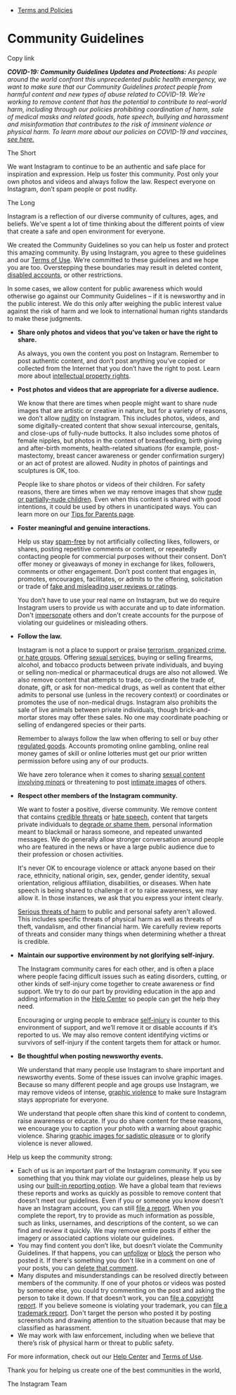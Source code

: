 *   [Terms and Policies](https://help.instagram.com/1417489251945243/?helpref=breadcrumb)

Community Guidelines
====================

Copy link

_**COVID-19: Community Guidelines Updates and Protections:** As people around the world confront this unprecedented public health emergency, we want to make sure that our Community Guidelines protect people from harmful content and new types of abuse related to COVID-19. We’re working to remove content that has the potential to contribute to real-world harm, including through our policies prohibiting coordination of harm, sale of medical masks and related goods, hate speech, bullying and harassment and misinformation that contributes to the risk of imminent violence or physical harm. To learn more about our policies on COVID-19 and vaccines, [see here.](https://help.instagram.com/697825587576762?helpref=faq_content)_

The Short

We want Instagram to continue to be an authentic and safe place for inspiration and expression. Help us foster this community. Post only your own photos and videos and always follow the law. Respect everyone on Instagram, don’t spam people or post nudity.

The Long

Instagram is a reflection of our diverse community of cultures, ages, and beliefs. We’ve spent a lot of time thinking about the different points of view that create a safe and open environment for everyone.

We created the Community Guidelines so you can help us foster and protect this amazing community. By using Instagram, you agree to these guidelines and our [Terms of Use](https://www.instagram.com/legal/terms). We’re committed to these guidelines and we hope you are too. Overstepping these boundaries may result in deleted content, [disabled accounts](https://help.instagram.com/366993040048856?helpref=faq_content), or other restrictions.

In some cases, we allow content for public awareness which would otherwise go against our Community Guidelines – if it is newsworthy and in the public interest. We do this only after weighing the public interest value against the risk of harm and we look to international human rights standards to make these judgments.

*   **Share only photos and videos that you’ve taken or have the right to share.**
    
    As always, you own the content you post on Instagram. Remember to post authentic content, and don’t post anything you’ve copied or collected from the Internet that you don’t have the right to post. Learn more about [intellectual property rights](https://help.instagram.com/126382350847838?helpref=faq_content).
    
*   **Post photos and videos that are appropriate for a diverse audience.**
    
    We know that there are times when people might want to share nude images that are artistic or creative in nature, but for a variety of reasons, we don’t allow [nudity](https://l.instagram.com/?u=https%3A%2F%2Fwww.facebook.com%2Fcommunitystandards%2Fadult_nudity_sexual_activity&e=AT195hWF5S50AtL1GL6axOKIiby6TB-2Z7hAk8FGaOQincGxt13aiBPohlNN9YR3aG_bwSo6gTAY58jliVUmLXBVtxr7_4KnWdXqckDKyOAV3EOD3yHepL6CPY99L2tJBOsR48V0JcJBSPVY76arpa26_pQDQzUW2hSN9g) on Instagram. This includes photos, videos, and some digitally-created content that show sexual intercourse, genitals, and close-ups of fully-nude buttocks. It also includes some photos of female nipples, but photos in the context of breastfeeding, birth giving and after-birth moments, health-related situations (for example, post-mastectomy, breast cancer awareness or gender confirmation surgery) or an act of protest are allowed. Nudity in photos of paintings and sculptures is OK, too.
    
    People like to share photos or videos of their children. For safety reasons, there are times when we may remove images that show [nude or partially-nude children](https://l.instagram.com/?u=https%3A%2F%2Fwww.facebook.com%2Fcommunitystandards%2Fchild_nudity_sexual_exploitation&e=AT195hWF5S50AtL1GL6axOKIiby6TB-2Z7hAk8FGaOQincGxt13aiBPohlNN9YR3aG_bwSo6gTAY58jliVUmLXBVtxr7_4KnWdXqckDKyOAV3EOD3yHepL6CPY99L2tJBOsR48V0JcJBSPVY76arpa26_pQDQzUW2hSN9g). Even when this content is shared with good intentions, it could be used by others in unanticipated ways. You can learn more on our [Tips for Parents page](https://help.instagram.com/154475974694511/?helpref=faq_content).
    
*   **Foster meaningful and genuine interactions.**
    
    Help us stay [spam-free](https://l.instagram.com/?u=https%3A%2F%2Fwww.facebook.com%2Fcommunitystandards%2Fspam&e=AT195hWF5S50AtL1GL6axOKIiby6TB-2Z7hAk8FGaOQincGxt13aiBPohlNN9YR3aG_bwSo6gTAY58jliVUmLXBVtxr7_4KnWdXqckDKyOAV3EOD3yHepL6CPY99L2tJBOsR48V0JcJBSPVY76arpa26_pQDQzUW2hSN9g) by not artificially collecting likes, followers, or shares, posting repetitive comments or content, or repeatedly contacting people for commercial purposes without their consent. Don’t offer money or giveaways of money in exchange for likes, followers, comments or other engagement. Don’t post content that engages in, promotes, encourages, facilitates, or admits to the offering, solicitation or trade of [fake and misleading user reviews or ratings](https://l.instagram.com/?u=https%3A%2F%2Fwww.facebook.com%2Fcommunitystandards%2Ffraud_deception&e=AT195hWF5S50AtL1GL6axOKIiby6TB-2Z7hAk8FGaOQincGxt13aiBPohlNN9YR3aG_bwSo6gTAY58jliVUmLXBVtxr7_4KnWdXqckDKyOAV3EOD3yHepL6CPY99L2tJBOsR48V0JcJBSPVY76arpa26_pQDQzUW2hSN9g).
    
    You don’t have to use your real name on Instagram, but we do require Instagram users to provide us with accurate and up to date information. Don't [impersonate](https://l.instagram.com/?u=https%3A%2F%2Fwww.facebook.com%2Fcommunitystandards%2Fmisrepresentation&e=AT195hWF5S50AtL1GL6axOKIiby6TB-2Z7hAk8FGaOQincGxt13aiBPohlNN9YR3aG_bwSo6gTAY58jliVUmLXBVtxr7_4KnWdXqckDKyOAV3EOD3yHepL6CPY99L2tJBOsR48V0JcJBSPVY76arpa26_pQDQzUW2hSN9g) others and don't create accounts for the purpose of violating our guidelines or misleading others.
    
*   **Follow the law.**
    
    Instagram is not a place to support or praise [terrorism, organized crime, or hate groups](https://l.instagram.com/?u=https%3A%2F%2Fwww.facebook.com%2Fcommunitystandards%2Fdangerous_individuals_organizations&e=AT195hWF5S50AtL1GL6axOKIiby6TB-2Z7hAk8FGaOQincGxt13aiBPohlNN9YR3aG_bwSo6gTAY58jliVUmLXBVtxr7_4KnWdXqckDKyOAV3EOD3yHepL6CPY99L2tJBOsR48V0JcJBSPVY76arpa26_pQDQzUW2hSN9g). Offering [sexual services](https://l.instagram.com/?u=https%3A%2F%2Fwww.facebook.com%2Fcommunitystandards%2Fsexual_solicitation&e=AT195hWF5S50AtL1GL6axOKIiby6TB-2Z7hAk8FGaOQincGxt13aiBPohlNN9YR3aG_bwSo6gTAY58jliVUmLXBVtxr7_4KnWdXqckDKyOAV3EOD3yHepL6CPY99L2tJBOsR48V0JcJBSPVY76arpa26_pQDQzUW2hSN9g), buying or selling firearms, alcohol, and tobacco products between private individuals, and buying or selling non-medical or pharmaceutical drugs are also not allowed. We also remove content that attempts to trade, co-ordinate the trade of, donate, gift, or ask for non-medical drugs, as well as content that either admits to personal use (unless in the recovery context) or coordinates or promotes the use of non-medical drugs. Instagram also prohibits the sale of live animals between private individuals, though brick-and-mortar stores may offer these sales. No one may coordinate poaching or selling of endangered species or their parts.
    
    Remember to always follow the law when offering to sell or buy other [regulated goods](https://l.instagram.com/?u=https%3A%2F%2Fwww.facebook.com%2Fcommunitystandards%2Fregulated_goods&e=AT195hWF5S50AtL1GL6axOKIiby6TB-2Z7hAk8FGaOQincGxt13aiBPohlNN9YR3aG_bwSo6gTAY58jliVUmLXBVtxr7_4KnWdXqckDKyOAV3EOD3yHepL6CPY99L2tJBOsR48V0JcJBSPVY76arpa26_pQDQzUW2hSN9g). Accounts promoting online gambling, online real money games of skill or online lotteries must get our prior written permission before using any of our products.
    
    We have zero tolerance when it comes to sharing [sexual content involving minors](https://l.instagram.com/?u=https%3A%2F%2Fwww.facebook.com%2Fcommunitystandards%2Fchild_nudity_sexual_exploitation&e=AT195hWF5S50AtL1GL6axOKIiby6TB-2Z7hAk8FGaOQincGxt13aiBPohlNN9YR3aG_bwSo6gTAY58jliVUmLXBVtxr7_4KnWdXqckDKyOAV3EOD3yHepL6CPY99L2tJBOsR48V0JcJBSPVY76arpa26_pQDQzUW2hSN9g) or threatening to post [intimate images](https://l.instagram.com/?u=https%3A%2F%2Fwww.facebook.com%2Fcommunitystandards%2Fsexual_exploitation_adults&e=AT195hWF5S50AtL1GL6axOKIiby6TB-2Z7hAk8FGaOQincGxt13aiBPohlNN9YR3aG_bwSo6gTAY58jliVUmLXBVtxr7_4KnWdXqckDKyOAV3EOD3yHepL6CPY99L2tJBOsR48V0JcJBSPVY76arpa26_pQDQzUW2hSN9g) of others.
    
*   **Respect other members of the Instagram community.**
    
    We want to foster a positive, diverse community. We remove content that contains [credible threats](https://l.instagram.com/?u=https%3A%2F%2Fwww.facebook.com%2Fcommunitystandards%2Fcredible_violence&e=AT195hWF5S50AtL1GL6axOKIiby6TB-2Z7hAk8FGaOQincGxt13aiBPohlNN9YR3aG_bwSo6gTAY58jliVUmLXBVtxr7_4KnWdXqckDKyOAV3EOD3yHepL6CPY99L2tJBOsR48V0JcJBSPVY76arpa26_pQDQzUW2hSN9g) or [hate speech](https://l.instagram.com/?u=https%3A%2F%2Fwww.facebook.com%2Fcommunitystandards%2Fhate_speech&e=AT195hWF5S50AtL1GL6axOKIiby6TB-2Z7hAk8FGaOQincGxt13aiBPohlNN9YR3aG_bwSo6gTAY58jliVUmLXBVtxr7_4KnWdXqckDKyOAV3EOD3yHepL6CPY99L2tJBOsR48V0JcJBSPVY76arpa26_pQDQzUW2hSN9g), content that targets private individuals to [degrade or shame them](https://l.instagram.com/?u=https%3A%2F%2Fwww.facebook.com%2Fcommunitystandards%2Fbullying&e=AT195hWF5S50AtL1GL6axOKIiby6TB-2Z7hAk8FGaOQincGxt13aiBPohlNN9YR3aG_bwSo6gTAY58jliVUmLXBVtxr7_4KnWdXqckDKyOAV3EOD3yHepL6CPY99L2tJBOsR48V0JcJBSPVY76arpa26_pQDQzUW2hSN9g), personal information meant to blackmail or harass someone, and repeated unwanted messages. We do generally allow stronger conversation around people who are featured in the news or have a large public audience due to their profession or chosen activities.
    
    It's never OK to encourage violence or attack anyone based on their race, ethnicity, national origin, sex, gender, gender identity, sexual orientation, religious affiliation, disabilities, or diseases. When hate speech is being shared to challenge it or to raise awareness, we may allow it. In those instances, we ask that you express your intent clearly.
    
    [Serious threats of harm](https://l.instagram.com/?u=https%3A%2F%2Fwww.facebook.com%2Fcommunitystandards%2Fcredible_violence&e=AT195hWF5S50AtL1GL6axOKIiby6TB-2Z7hAk8FGaOQincGxt13aiBPohlNN9YR3aG_bwSo6gTAY58jliVUmLXBVtxr7_4KnWdXqckDKyOAV3EOD3yHepL6CPY99L2tJBOsR48V0JcJBSPVY76arpa26_pQDQzUW2hSN9g) to public and personal safety aren't allowed. This includes specific threats of physical harm as well as threats of theft, vandalism, and other financial harm. We carefully review reports of threats and consider many things when determining whether a threat is credible.
    
*   **Maintain our supportive environment by not glorifying self-injury.**
    
    The Instagram community cares for each other, and is often a place where people facing difficult issues such as eating disorders, cutting, or other kinds of self-injury come together to create awareness or find support. We try to do our part by providing education in the app and adding information in the [Help Center](https://help.instagram.com/) so people can get the help they need.
    
    Encouraging or urging people to embrace [self-injury](https://l.instagram.com/?u=https%3A%2F%2Fwww.facebook.com%2Fcommunitystandards%2Fsuicide_self_injury_violence&e=AT195hWF5S50AtL1GL6axOKIiby6TB-2Z7hAk8FGaOQincGxt13aiBPohlNN9YR3aG_bwSo6gTAY58jliVUmLXBVtxr7_4KnWdXqckDKyOAV3EOD3yHepL6CPY99L2tJBOsR48V0JcJBSPVY76arpa26_pQDQzUW2hSN9g) is counter to this environment of support, and we’ll remove it or disable accounts if it’s reported to us. We may also remove content identifying victims or survivors of self-injury if the content targets them for attack or humor.
    
*   **Be thoughtful when posting newsworthy events.**
    
    We understand that many people use Instagram to share important and newsworthy events. Some of these issues can involve graphic images. Because so many different people and age groups use Instagram, we may remove videos of intense, [graphic violence](https://l.instagram.com/?u=https%3A%2F%2Fwww.facebook.com%2Fcommunitystandards%2Fgraphic_violence&e=AT195hWF5S50AtL1GL6axOKIiby6TB-2Z7hAk8FGaOQincGxt13aiBPohlNN9YR3aG_bwSo6gTAY58jliVUmLXBVtxr7_4KnWdXqckDKyOAV3EOD3yHepL6CPY99L2tJBOsR48V0JcJBSPVY76arpa26_pQDQzUW2hSN9g) to make sure Instagram stays appropriate for everyone.
    
    We understand that people often share this kind of content to condemn, raise awareness or educate. If you do share content for these reasons, we encourage you to caption your photo with a warning about graphic violence. Sharing [graphic images for sadistic pleasure](https://l.instagram.com/?u=https%3A%2F%2Fwww.facebook.com%2Fcommunitystandards%2Fcruel_insensitive&e=AT195hWF5S50AtL1GL6axOKIiby6TB-2Z7hAk8FGaOQincGxt13aiBPohlNN9YR3aG_bwSo6gTAY58jliVUmLXBVtxr7_4KnWdXqckDKyOAV3EOD3yHepL6CPY99L2tJBOsR48V0JcJBSPVY76arpa26_pQDQzUW2hSN9g) or to glorify violence is never allowed.
    

Help us keep the community strong:

*   Each of us is an important part of the Instagram community. If you see something that you think may violate our guidelines, please help us by using our [built-in reporting option](https://help.instagram.com/165828726894770?helpref=faq_content). We have a global team that reviews these reports and works as quickly as possible to remove content that doesn’t meet our guidelines. Even if you or someone you know doesn’t have an Instagram account, you can still [file a report](https://help.instagram.com/contact/383679321740945). When you complete the report, try to provide as much information as possible, such as links, usernames, and descriptions of the content, so we can find and review it quickly. We may remove entire posts if either the imagery or associated captions violate our guidelines.
*   You may find content you don’t like, but doesn’t violate the Community Guidelines. If that happens, you can [unfollow](https://help.instagram.com/286340048138725?helpref=faq_content) or [block](https://help.instagram.com/426700567389543/?helpref=faq_content) the person who posted it. If there's something you don't like in a comment on one of your posts, you can [delete that comment](https://help.instagram.com/289098941190483?helpref=faq_content).
*   Many disputes and misunderstandings can be resolved directly between members of the community. If one of your photos or videos was posted by someone else, you could try commenting on the post and asking the person to take it down. If that doesn’t work, you can [file a copyright report](https://help.instagram.com/126382350847838?helpref=faq_content). If you believe someone is violating your trademark, you can [file a trademark report](https://help.instagram.com/222826637847963?helpref=faq_content). Don't target the person who posted it by posting screenshots and drawing attention to the situation because that may be classified as harassment.
*   We may work with law enforcement, including when we believe that there’s risk of physical harm or threat to public safety.

For more information, check out our [Help Center](https://help.instagram.com/) and [Terms of Use](https://l.instagram.com/?u=http%3A%2F%2Finstagram.com%2Flegal%2Fterms%2F%23&e=AT195hWF5S50AtL1GL6axOKIiby6TB-2Z7hAk8FGaOQincGxt13aiBPohlNN9YR3aG_bwSo6gTAY58jliVUmLXBVtxr7_4KnWdXqckDKyOAV3EOD3yHepL6CPY99L2tJBOsR48V0JcJBSPVY76arpa26_pQDQzUW2hSN9g).

Thank you for helping us create one of the best communities in the world,

The Instagram Team